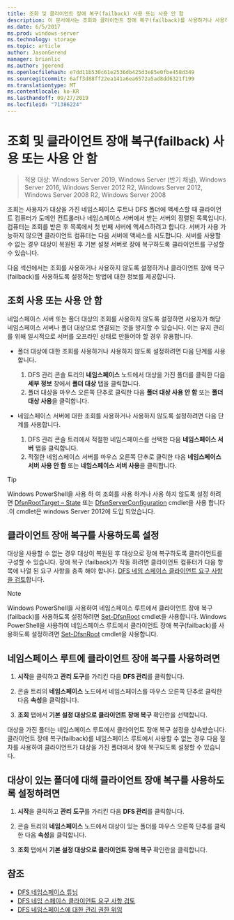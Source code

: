 ```yaml
---
title: 조회 및 클라이언트 장애 복구(failback) 사용 또는 사용 안 함
description: 이 문서에서는 조회와 클라이언트 장애 복구(failback)를 사용하거나 사용하지 않도록 설정하는 방법을 설명합니다.
ms.date: 6/5/2017
ms.prod: windows-server
ms.technology: storage
ms.topic: article
author: JasonGerend
manager: brianlic
ms.author: jgerend
ms.openlocfilehash: e7dd11b530c61e2536db425d3e85e0fbe458d349
ms.sourcegitcommit: 6aff3d88ff22ea141a6ea6572a5ad8dd6321f199
ms.translationtype: MT
ms.contentlocale: ko-KR
ms.lasthandoff: 09/27/2019
ms.locfileid: "71386224"
---
```

# <a name="enable-or-disable-referrals-and-client-failback"></a>조회 및 클라이언트 장애 복구(failback) 사용 또는 사용 안 함

> 적용 대상: Windows Server 2019, Windows Server (반기 채널), Windows Server 2016, Windows Server 2012 R2, Windows Server 2012, Windows Server 2008 R2, Windows Server 2008

조회는 사용자가 대상을 가진 네임스페이스 루트나 DFS 폴더에 액세스할 때 클라이언트 컴퓨터가 도메인 컨트롤러나 네임스페이스 서버에서 받는 서버의 정렬된 목록입니다. 컴퓨터는 조회를 받은 후 목록에서 첫 번째 서버에 액세스하려고 합니다. 서버가 사용 가능하지 않으면 클라이언트 컴퓨터는 다음 서버에 액세스를 시도합니다. 서버를 사용할 수 없는 경우 대상이 복원된 후 기본 설정 서버로 장애 복구하도록 클라이언트를 구성할 수 있습니다.

다음 섹션에서는 조회를 사용하거나 사용하지 않도록 설정하거나 클라이언트 장애 복구(failback)를 사용하도록 설정하는 방법에 대한 정보를 제공합니다.

## <a name="enable-or-disable-referrals"></a>조회 사용 또는 사용 안 함

네임스페이스 서버 또는 폴더 대상의 조회를 사용하지 않도록 설정하면 사용자가 해당 네임스페이스 서버나 폴더 대상으로 연결되는 것을 방지할 수 있습니다. 이는 유지 관리를 위해 일시적으로 서버를 오프라인 상태로 만들어야 할 경우 유용합니다.

-   폴더 대상에 대한 조회를 사용하거나 사용하지 않도록 설정하려면 다음 단계를 사용합니다.

    1.  DFS 관리 콘솔 트리의 **네임스페이스** 노드에서 대상을 가진 폴더를 클릭한 다음 **세부 정보** 창에서 **폴더 대상** 탭을 클릭합니다.
    2.  폴더 대상을 마우스 오른쪽 단추로 클릭한 다음 **폴더 대상 사용 안 함** 또는 **폴더 대상 사용**을 클릭합니다.

-   네임스페이스 서버에 대한 조회를 사용하거나 사용하지 않도록 설정하려면 다음 단계를 사용합니다.

    1.  DFS 관리 콘솔 트리에서 적절한 네임스페이스를 선택한 다음 **네임스페이스 서버** 탭을 클릭합니다.
    2.  적절한 네임스페이스 서버를 마우스 오른쪽 단추로 클릭한 다음 **네임스페이스 서버 사용 안 함** 또는 **네임스페이스 서버 사용**을 클릭합니다.


> [!TIP]
> Windows PowerShell을 사용 하 여 조회를 사용 하거나 사용 하지 않도록 설정 하려면 [DfsnRootTarget – State](https://technet.microsoft.com/library/jj884266.aspx) 또는 [DfsnServerConfiguration](https://technet.microsoft.com/library/jj884277.aspx) cmdlet을 사용 합니다 .이 cmdlet은 windows Server 2012에 도입 되었습니다.

## <a name="enable-client-failback"></a>클라이언트 장애 복구를 사용하도록 설정

대상을 사용할 수 없는 경우 대상이 복원된 후 대상으로 장애 복구하도록 클라이언트를 구성할 수 있습니다. 장애 복구 (failback)가 작동 하려면 클라이언트 컴퓨터가 다음 항목에 나열 된 요구 사항을 충족 해야 합니다. [DFS 네임 스페이스 클라이언트 요구 사항을 검토](https://technet.microsoft.com/library/cc771913(v=ws.11).aspx)합니다.


> [!NOTE]
> Windows PowerShell을 사용하여 네임스페이스 루트에서 클라이언트 장애 복구(failback)를 사용하도록 설정하려면 [Set-DfsnRoot](https://technet.microsoft.com/library/jj884281.aspx) cmdlet을 사용합니다. Windows PowerShell을 사용하여 네임스페이스 루트에서 클라이언트 장애 복구(failback)를 사용하도록 설정하려면 [Set-DfsnRoot](https://technet.microsoft.com/library/jj884283.aspx) cmdlet을 사용합니다.


## <a name="to-enable-client-failback-for-a-namespace-root"></a>네임스페이스 루트에 클라이언트 장애 복구를 사용하려면

1.  **시작**을 클릭하고 **관리 도구**를 가리킨 다음 **DFS 관리**를 클릭합니다.

2.  콘솔 트리의 **네임스페이스** 노드에서 네임스페이스를 마우스 오른쪽 단추로 클릭한 다음 **속성**을 클릭합니다.

3.  **조회** 탭에서 **기본 설정 대상으로 클라이언트 장애 복구** 확인란을 선택합니다.

대상을 가진 폴더는 네임스페이스 루트에서 클라이언트 장애 복구 설정을 상속받습니다. 클라이언트 장애 복구(failback)를 네임스페이스 루트에서 사용할 수 없는 경우 다음 절차를 사용하여 클라이언트가 대상을 가진 폴더에서 장애 복구되도록 설정할 수 있습니다.

## <a name="to-enable-client-failback-for-a-folder-with-targets"></a>대상이 있는 폴더에 대해 클라이언트 장애 복구를 사용하도록 설정하려면

1.  **시작**을 클릭하고 **관리 도구**를 가리킨 다음 **DFS 관리**를 클릭합니다.

2.  콘솔 트리의 **네임스페이스** 노드에서 대상이 있는 폴더를 마우스 오른쪽 단추를 클릭한 다음 **속성**을 클릭합니다.

3.  **조회** 탭에서 **기본 설정 대상으로 클라이언트 장애 복구** 확인란을 클릭합니다.

## <a name="see-also"></a>참조 

-   [DFS 네임스페이스 튜닝](tuning-dfs-namespaces.md)
-   [DFS 네임 스페이스 클라이언트 요구 사항 검토](https://technet.microsoft.com/library/cc771913(v=ws.11).aspx)
-   [DFS 네임스페이스에 대한 관리 권한 위임](delegate-management-permissions-for-dfs-namespaces.md)